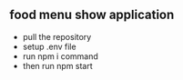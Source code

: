 ## food menu show application

* pull the repository 
* setup .env file 
* run npm i command
* then run npm start
